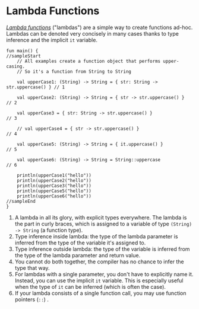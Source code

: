# Lambda Functions

[*Lambda functions*](https://kotlinlang.org/docs/reference/lambdas.html) ("lambdas") are a simple way to create functions ad-hoc. Lambdas can be denoted very concisely in many cases thanks to type inference and the implicit `it` variable.

```run-kotlin
fun main() {
//sampleStart
    // All examples create a function object that performs upper-casing.
    // So it's a function from String to String

    val upperCase1: (String) -> String = { str: String -> str.uppercase() } // 1

    val upperCase2: (String) -> String = { str -> str.uppercase() }         // 2

    val upperCase3 = { str: String -> str.uppercase() }                     // 3

    // val upperCase4 = { str -> str.uppercase() }                          // 4

    val upperCase5: (String) -> String = { it.uppercase() }                 // 5

    val upperCase6: (String) -> String = String::uppercase                  // 6

    println(upperCase1("hello"))
    println(upperCase2("hello"))
    println(upperCase3("hello"))
    println(upperCase5("hello"))
    println(upperCase6("hello"))
//sampleEnd
}
```

1. A lambda in all its glory, with explicit types everywhere. The lambda is the part in curly braces, which is assigned to a variable of type `(String) -> String` (a function type).
2. Type inference inside lambda: the type of the lambda parameter is inferred from the type of the variable it's assigned to.
3. Type inference outside lambda: the type of the variable is inferred from the type of the lambda parameter and return value.
4. You cannot do both together, the compiler has no chance to infer the type that way.
5. For lambdas with a single parameter, you don't have to explicitly name it. Instead, you can use the implicit `it` variable. This is especially useful when the type of `it` can be inferred (which is often the case).
6. If your lambda consists of a single function call, you may use function pointers (`::`) .
